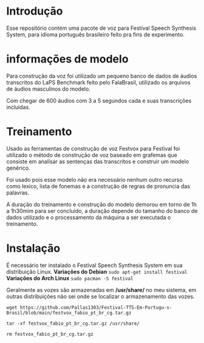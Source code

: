 # Introdução

Esse repositório contém uma pacote de voz para Festival Speech Synthesis System, para idioma português brasileiro feito pra fins de experimento.

# informações de modelo
Para construção da voz foi utilizado um pequeno banco de dados de áudios transcritos do LaPS Benchmark feito pelo FalaBrasil, utilizado os arquivos de áudios masculinos do modelo. 

Com chegar de 600 áudios com 3 a 5 segundos cada e suas transcrições incluídas. 

# Treinamento
Usado as ferramentas de construção de voz Festvox para Festival foi utilizado o método de construção de voz baseado em grafemas que consiste em analisar as sentenças das transcritos e construir um modelo genérico.

Foi usado pois esse modelo não era necessário nenhum outro recurso como lexico, lista de fonemas e a construção de regras de pronuncia das palavras. 

A duração do treinamento e construção do modelo demorou em torno de 1h a 1h30mim para ser concluído, a duração depende do tamanho do banco de dados utilizado e o processamento da máquina a ser executada o treinamento. 

# Instalação
É necessário ter instalado o Festival Speech Synthesis System em sua distribuição Linux. 
	**Variações do Debian**
	``sudo apt-get install festival``
	**Variações do Arch Linux**
	``sudo pacman -S festival``

Geralmente as vozes são armazenadas em **/usr/share/** no meu sistema, em outras distribuições não sei onde se localizar o armazenamento das vozes. 

```wget https://github.com/Pallas1303/Festival-TTS-Em-Portugu-s-Brasil/blob/main/festvox_fabio_pt_br_cg.tar.gz```

```tar -xf festvox_fabio_pt_br_cg.tar.gz /usr/share/```

```rm festvox_fabio_pt_br_cg.tar.gz```
